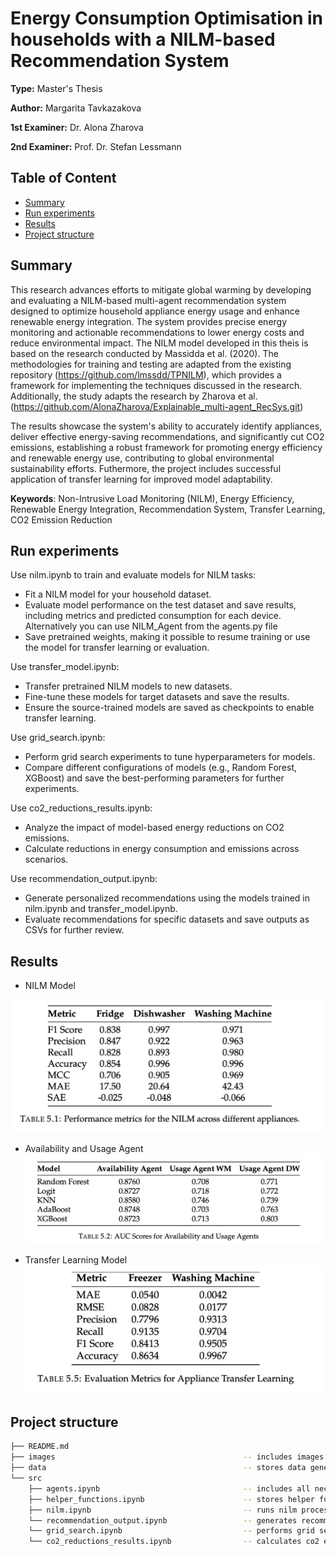 # Energy Consumption Optimisation in households with a NILM-based Recommendation System

**Type:** Master's Thesis

**Author:** Margarita Tavkazakova


**1st Examiner:** Dr. Alona Zharova

**2nd Examiner:** Prof. Dr. Stefan Lessmann



## Table of Content

- [Summary](#summary)
- [Run experiments](#-Run-experiments)
- [Results](#Results)
- [Project structure](-Project-structure)

## Summary

This research advances efforts to mitigate global warming by developing and evaluating a NILM-based multi-agent recommendation system designed to optimize household appliance energy usage and enhance renewable energy integration. The system provides precise energy monitoring and actionable recommendations to lower energy costs and reduce environmental impact. The NILM model developed in this theis is based on the research conducted by Massidda et al. (2020). The methodologies for training and testing are adapted from the existing repository (https://github.com/lmssdd/TPNILM), which provides a framework for implementing the techniques discussed in the research. Additionally, the study adapts the research by Zharova et al. (https://github.com/AlonaZharova/Explainable_multi-agent_RecSys.git)

The results showcase the system's ability to accurately identify appliances, deliver effective energy-saving recommendations, and significantly cut CO2 emissions, establishing a robust framework for promoting energy efficiency and renewable energy use, contributing  to global environmental sustainability efforts.
Futhermore, the project includes successful application of transfer learning for improved model adaptability. 

**Keywords**: Non-Intrusive Load Monitoring (NILM), Energy Efficiency, Renewable Energy Integration, Recommendation System, Transfer Learning, CO2 Emission Reduction



## Run experiments

Use nilm.ipynb to train and evaluate models for NILM tasks:

- Fit a NILM model for your household dataset.
- Evaluate model performance on the test dataset and save results, including metrics and predicted consumption for each device. Alternatively you can use NILM_Agent from the agents.py file
- Save pretrained weights, making it possible to resume training or use the model for transfer learning or evaluation.

Use transfer_model.ipynb:

- Transfer pretrained NILM models to new datasets.
- Fine-tune these models for target datasets and save the results.
- Ensure the source-trained models are saved as checkpoints to enable transfer learning.

Use grid_search.ipynb:

- Perform grid search experiments to tune hyperparameters for models.
- Compare different configurations of models (e.g., Random Forest, XGBoost) and save the best-performing parameters for further experiments.

Use co2_reductions_results.ipynb:

- Analyze the impact of model-based energy reductions on CO2 emissions.
- Calculate reductions in energy consumption and emissions across scenarios.


Use recommendation_output.ipynb:
- Generate personalized recommendations using the models trained in nilm.ipynb and transfer_model.ipynb.
- Evaluate recommendations for specific datasets and save outputs as CSVs for further review.




## Results
- NILM Model

![alt text](https://github.com/MargaritaTav/Energy-Consumption-Optimisation-in-households/blob/main/images/image.png?raw=true)

- Availability and Usage Agent
![alt text](https://github.com/MargaritaTav/Energy-Consumption-Optimisation-in-households/blob/main/images/image-1.png?raw=true)
  
- Transfer Learning Model 
![alt text](https://github.com/MargaritaTav/Energy-Consumption-Optimisation-in-households/blob/main/images/image-2.png?raw=true)
## Project structure


```bash
├── README.md
├── images                                          -- includes images for the README
├── data                                            -- stores data generated by NILM                                       
└── src
    ├── agents.ipynb                                -- includes all necessary agents for the recommendation system 
    ├── helper_functions.ipynb                      -- stores helper functions
    ├── nilm.ipynb                                  -- runs nilm process
    └── recommendation_output.ipynb                 -- generates recommendations
    └── grid_search.ipynb                           -- performs grid search 
    └── co2_reductions_results.ipynb                -- calculates co2 emissions                
```
